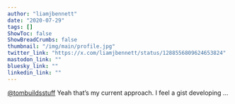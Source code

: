 ```yaml
---
author: "liamjbennett"
date: "2020-07-29"
tags: []
ShowToc: false
ShowBreadCrumbs: false
thumbnail: "/img/main/profile.jpg"
twitter_link: "https://x.com/liamjbennett/status/1288556809624653824"
mastodon_link: ""
bluesky_link: ""
linkedin_link: ""
---
```


[@tombuildsstuff](https://x.com/tombuildsstuff) Yeah that’s my current approach. I feel a gist developing …

